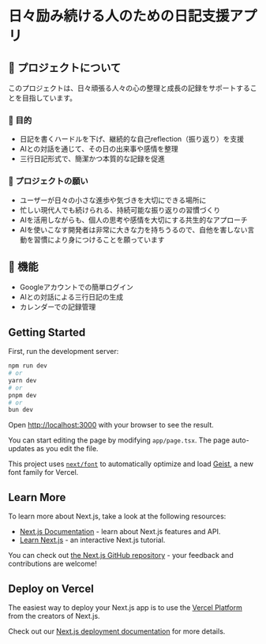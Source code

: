 # 日々励み続ける人のための日記支援アプリ

## 👋 プロジェクトについて

このプロジェクトは、日々頑張る人々の心の整理と成長の記録をサポートすることを目指しています。

### 🎯 目的
- 日記を書くハードルを下げ、継続的な自己reflection（振り返り）を支援
- AIとの対話を通じて、その日の出来事や感情を整理
- 三行日記形式で、簡潔かつ本質的な記録を促進

### 💭 プロジェクトの願い
- ユーザーが日々の小さな進歩や気づきを大切にできる場所に
- 忙しい現代人でも続けられる、持続可能な振り返りの習慣づくり
- AIを活用しながらも、個人の思考や感情を大切にする共生的なアプローチ
- AIを使いこなす開発者は非常に大きな力を持ちうるので、自他を害しない言動を習慣により身につけることを願っています

## 🚀 機能
- Googleアカウントでの簡単ログイン
- AIとの対話による三行日記の生成
- カレンダーでの記録管理

## Getting Started

First, run the development server:

```bash
npm run dev
# or
yarn dev
# or
pnpm dev
# or
bun dev
```

Open [http://localhost:3000](http://localhost:3000) with your browser to see the result.

You can start editing the page by modifying `app/page.tsx`. The page auto-updates as you edit the file.

This project uses [`next/font`](https://nextjs.org/docs/app/building-your-application/optimizing/fonts) to automatically optimize and load [Geist](https://vercel.com/font), a new font family for Vercel.

## Learn More

To learn more about Next.js, take a look at the following resources:

- [Next.js Documentation](https://nextjs.org/docs) - learn about Next.js features and API.
- [Learn Next.js](https://nextjs.org/learn) - an interactive Next.js tutorial.

You can check out [the Next.js GitHub repository](https://github.com/vercel/next.js) - your feedback and contributions are welcome!

## Deploy on Vercel

The easiest way to deploy your Next.js app is to use the [Vercel Platform](https://vercel.com/new?utm_medium=default-template&filter=next.js&utm_source=create-next-app&utm_campaign=create-next-app-readme) from the creators of Next.js.

Check out our [Next.js deployment documentation](https://nextjs.org/docs/app/building-your-application/deploying) for more details.
